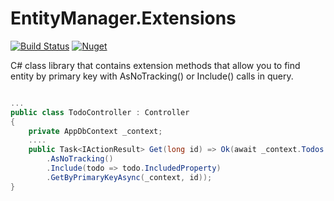 # EntityManager.Extensions

[![Build Status](https://travis-ci.org/Spaier/EntityManager.svg?branch=master)](https://travis-ci.org/Spaier/EntityManager)
[![Nuget](https://img.shields.io/nuget/v/EntityManager.Extensions.svg)](https://www.nuget.org/packages/EntityManager.Extensions)

C# class library that contains extension methods that allow you to find entity by primary key with AsNoTracking() or Include() calls in query.

```cs

...
public class TodoController : Controller
{
    private AppDbContext _context;
    ....
    public Task<IActionResult> Get(long id) => Ok(await _context.Todos
        .AsNoTracking()
        .Include(todo => todo.IncludedProperty)
        .GetByPrimaryKeyAsync(_context, id));
}

```
